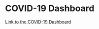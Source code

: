 # COVID-19 Dashboard
[Link to the COVID-19 Dashboard](https://public.tableau.com/app/profile/tong.zhu/viz/coviddashboard_16801519406070/CovidVaccineTracker)
